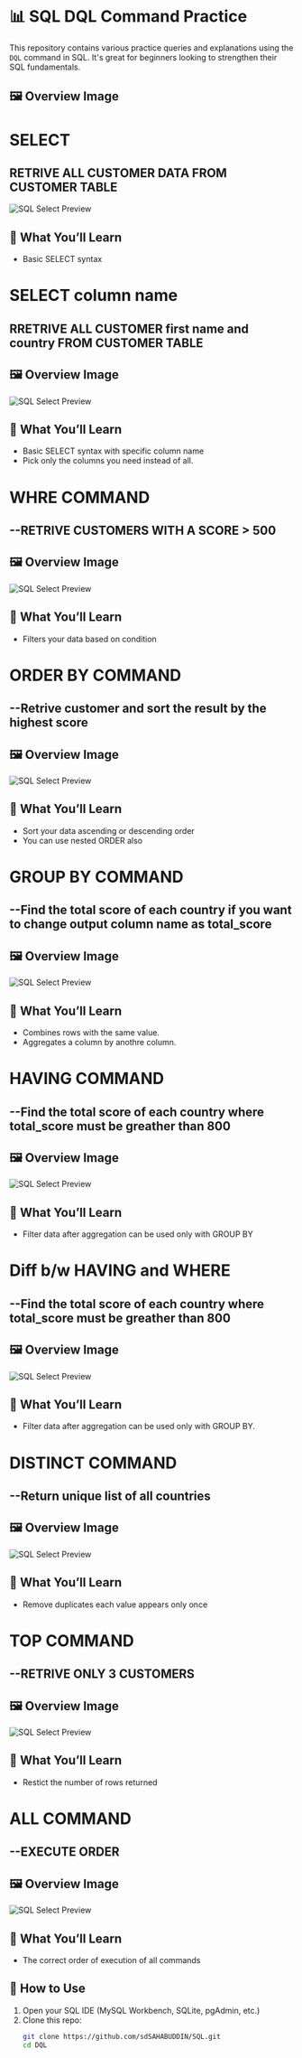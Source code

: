 # 📊 SQL DQL Command Practice

This repository contains various practice queries and explanations using the `DQL` command in SQL. It's great for beginners looking to strengthen their SQL fundamentals.

## 🖼️ Overview Image
# SELECT
## RETRIVE ALL CUSTOMER DATA FROM CUSTOMER TABLE
![SQL Select Preview](./assets/select.png)

## 🧠 What You’ll Learn

- Basic SELECT syntax  

# SELECT column name
## RRETRIVE ALL CUSTOMER first name and country FROM CUSTOMER TABLE

## 🖼️ Overview Image

![SQL Select Preview](./assets/select2.png)

## 🧠 What You’ll Learn
- Basic SELECT syntax with specific column name
-  Pick only the columns you need instead of all.

# WHRE COMMAND
## --RETRIVE CUSTOMERS WITH A SCORE > 500

## 🖼️ Overview Image

![SQL Select Preview](./assets/where.png)

## 🧠 What You’ll Learn

-  Filters your data based on condition
# ORDER BY COMMAND
## --Retrive customer and sort the result by the highest score

## 🖼️ Overview Image

![SQL Select Preview](./assets/orderby.png)

## 🧠 What You’ll Learn
-  Sort your data ascending or descending order 
-  You can use nested ORDER also
# GROUP BY COMMAND
## --Find the total score of each country if you want to change output column name as total_score

## 🖼️ Overview Image

![SQL Select Preview](./assets/groupby.png)

## 🧠 What You’ll Learn
-  Combines rows with the same value. 
-  Aggregates a column by anothre column.

# HAVING COMMAND
## --Find the total score of each country where total_score must be greather than 800

## 🖼️ Overview Image

![SQL Select Preview](./assets/having.png)

## 🧠 What You’ll Learn
-  Filter data after aggregation can be used only with GROUP BY 

# Diff  b/w HAVING and WHERE
## --Find the total score of each country where total_score must be greather than 800

## 🖼️ Overview Image

![SQL Select Preview](./assets/diffWherenHaving.png)

## 🧠 What You’ll Learn
-  Filter data after aggregation can be used only with GROUP BY.

# DISTINCT COMMAND

## --Return unique list of all countries

## 🖼️ Overview Image

![SQL Select Preview](./assets/distinct.png)

## 🧠 What You’ll Learn
-  Remove duplicates each value appears only once

# TOP COMMAND

## --RETRIVE ONLY 3 CUSTOMERS

## 🖼️ Overview Image

![SQL Select Preview](./assets/top.png)

## 🧠 What You’ll Learn
-  Restict the number of rows returned

# ALL COMMAND

## --EXECUTE ORDER

## 🖼️ Overview Image

![SQL Select Preview](./assets/allcommands.png)

## 🧠 What You’ll Learn
-  The correct order of execution of all commands

## 🚀 How to Use

1. Open your SQL IDE (MySQL Workbench, SQLite, pgAdmin, etc.)
2. Clone this repo:
   ```bash
   git clone https://github.com/sdSAHABUDDIN/SQL.git
   cd DQL

